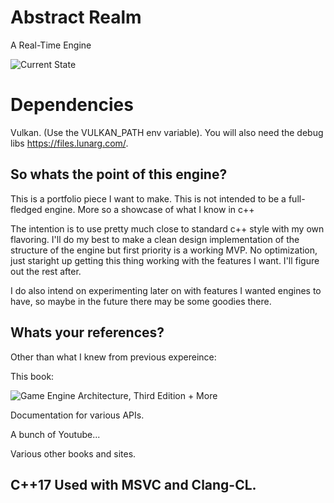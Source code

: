 # Abstract Realm
A Real-Time Engine

![Current State](https://i.imgur.com/S8AXDwP.png)

# Dependencies

Vulkan. (Use the VULKAN_PATH env variable). You will also need the debug libs https://files.lunarg.com/.

## So whats the point of this engine?

This is a portfolio piece I want to make. This is not intended to be a full-fledged engine. More so a showcase of what I know in c++

The intention is to use pretty much close to standard c++ style with my own flavoring. I'll do my best to make a clean design implementation of the structure of the engine but first priority is a working MVP. No optimization, just staright up getting this thing working with the features I want. I'll figure out the rest after.

I do also intend on experimenting later on with features I wanted engines to have, so maybe in the future there may be some goodies there.

## Whats your references?

Other than what I knew from previous expereince:

This book: 

![Game Engine Architecture, Third Edition](https://i.imgur.com/oMnHm74.png) + More

Documentation for various APIs.

A bunch of Youtube...

Various other books and sites.

## C++17 Used with MSVC and Clang-CL. 
